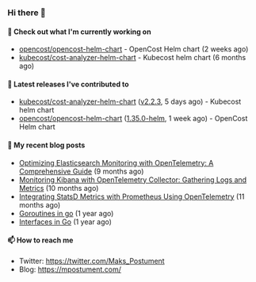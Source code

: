 ### Hi there 👋

#### 👷 Check out what I'm currently working on

- [opencost/opencost-helm-chart](https://github.com/opencost/opencost-helm-chart) - OpenCost Helm chart  (2 weeks ago)
- [kubecost/cost-analyzer-helm-chart](https://github.com/kubecost/cost-analyzer-helm-chart) - Kubecost helm chart (6 months ago)

#### 🔭 Latest releases I've contributed to

- [kubecost/cost-analyzer-helm-chart](https://github.com/kubecost/cost-analyzer-helm-chart) ([v2.2.3](https://github.com/kubecost/cost-analyzer-helm-chart/releases/tag/v2.2.3), 5 days ago) - Kubecost helm chart
- [opencost/opencost-helm-chart](https://github.com/opencost/opencost-helm-chart) ([1.35.0-helm](https://github.com/opencost/opencost-helm-chart/releases/tag/1.35.0-helm), 1 week ago) - OpenCost Helm chart 

#### 📜 My recent blog posts

- [Optimizing Elasticsearch Monitoring with OpenTelemetry: A Comprehensive Guide](https://mpostument.com/posts/programming/observability/otel-elasticsearch/) (9 months ago)
- [Monitoring Kibana with OpenTelemetry Collector: Gathering Logs and Metrics](https://mpostument.com/posts/programming/observability/otel-kibana/) (10 months ago)
- [Integrating StatsD Metrics with Prometheus Using OpenTelemetry](https://mpostument.com/posts/programming/observability/otel-statsd/) (11 months ago)
- [Goroutines in go](https://mpostument.com/posts/programming/golang/basics/go-routines/) (1 year ago)
- [Interfaces in Go](https://mpostument.com/posts/programming/golang/basics/go-interfaces/) (1 year ago)

#### 📫 How to reach me

- Twitter: https://twitter.com/Maks_Postument
- Blog: https://mpostument.com/

